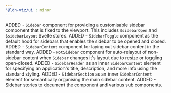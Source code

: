 ```yaml
---
'@ldn-viz/ui': minor
---
```


ADDED - `Sidebar` component for providing a customisable sidebar component that is fixed to the viewport. This includes `$sidebarOpen` and `$sidebarLayout` Svelte stores.
ADDED - `SidebarToggle` component as the default hood for sidebars that enables the sidebar to be opened and closed.
ADDED - `SidebarContent` component for laying out sidebar content in the standard way.
ADDED - `NotSidebar` component for auto-relayout of non-sidebar content when `Sidebar` changes it's layout due to resize or toggling open-closed.
ADDED - `SidebarHeader` as an inner `SidebarContent` element for specifying an application's title, description, and more info using the standard styling.
ADDED - `SidebarSection` as an inner `SidebarContent` element for semantically organising the main sidebar content.
ADDED - Sidebar stories to document the component and various sub components.

